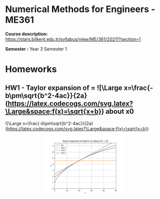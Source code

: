# Numerical Methods for Engineers - ME361
**Course description:** https://stars.bilkent.edu.tr/syllabus/view/ME/361/20211?section=1

**Semester :** Year 3 Semester 1

# Homeworks

## HW1 - Taylor expansion of = ![\Large x=\frac{-b\pm\sqrt{b^2-4ac}}{2a}(https://latex.codecogs.com/svg.latex?\Large&space;f(x)=\sqrt{x+b}) about x0 

![\Large x=\frac{-b\pm\sqrt{b^2-4ac}}{2a}(https://latex.codecogs.com/svg.latex?\Large&space;f(x)=\sqrt{x+b})

<p align="center">
  <img width=50% height=50% src="https://github.com/soly33tworks/ME-PHYS_Undergraduate_Courses/blob/main/ME361-Numerical_Methods_4_Engineers/assets/HW1%20fig%202.png?raw=true">
</p>

